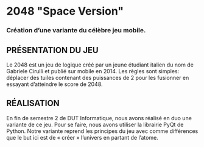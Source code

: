 # 2048 "Space Version"

### Création d’une variante du célèbre jeu mobile.

## PRÉSENTATION DU JEU

Le 2048 est un jeu de logique créé par un jeune étudiant italien du nom de Gabriele Cirulli et publié sur mobile en 2014.
Les règles sont simples: déplacer des tuiles contenant des puissances de 2 pour les fusionner en essayant d’atteindre le score de 2048.

## RÉALISATION

En fin de semestre 2 de DUT Informatique, nous avons réalisé en duo une variante de ce jeu. Pour se faire, nous avons utiliser la librairie PyQt de Python.
Notre variante reprend les principes du jeu avec comme différences que le but ici est de « créer » l’univers en partant de l’atome.
